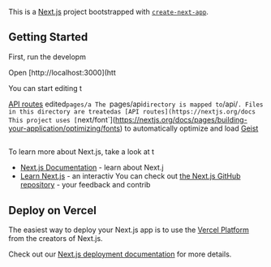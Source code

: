 This is a [Next.js](https://nextjs.org) project bootstrapped with [`create-next-app`](https://nextjs.org/docs/pages/api-reference/create-next-app).

## Getting Started

First, run the developm

Open [http://localhost:3000](htt

You can start editing t

[API routes](https://nextjs.org/docs/pages/building-your-application/routng/ap-routes) 
edited`pages/a
The `pages/api` directory is mapped to `/api/`. Files in this directory are treatedas [API routes](https://nextjs.org/docs
This project uses [`next/font`](https://nextjs.org/docs/pages/building-your-application/optimizing/fonts) to automatically optimize and load [Geist](https://verc)

##
To learn more about Next.js, take a look at t
- [Next.js Documentation](https://nextjs.org/docs) - learn about Next.j
- [Learn Next.js](https://nextjs.org/learn-pages-router) - an interactiv
You can check out [the Next.js GitHub repository](https://github.com/vercel/next.js) - your feedback and contrib

## Deploy on Vercel

The easiest way to deploy your Next.js app is to use the [Vercel Platform](https://vercel.com/new?utm_medium=default-template&filter=next.js&utm_source=create-next-app&utm_campaign=create-next-app-readme) from the creators of Next.js.

Check out our [Next.js deployment documentation](https://nextjs.org/docs/pages/building-your-application/deploying) for more details.
